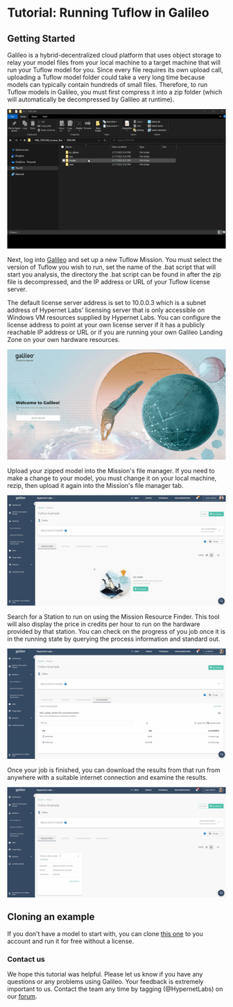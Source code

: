 # Tutorial: Running Tuflow in Galileo

## Getting Started

Galileo is a hybrid-decentralized cloud platform that uses object storage to relay your model files from your local machine to
a target machine that will run your Tuflow model for you. Since every file requires its own upload call, uploading a Tuflow
model folder could take a very long time because models can typically contain hundreds of small files. Therefore, to run Tuflow
models in Galileo, you must first compress it into a zip folder (which will automatically be decompressed by Galileo at runtime). 

![Zip up your Tuflow model](images/tuflow/tuflow-model-compression.gif)

Next, log into [Galileo](https://galileo.hypernetlabs.io) and set up a new Tuflow Mission. You must select the version of
Tuflow you wish to run, set the name of the .bat script that will start you analysis, the directory the .bat script can 
be found in after the zip file is decompressed, and the IP address or URL of your Tuflow license server. 

The default license server address is set to 10.0.0.3 which is a subnet address of Hypernet Labs' licensing server that 
is only accessible on Windows VM resources supplied by Hypernet Labs. You can configure the license address to point at 
your own license server if it has a publicly reachable IP address or URL or if you are running your own Galileo Landing 
Zone on your own hardware resources.

![Make a Tuflow mission](images/tuflow/tuflow-mission-setup.gif)

Upload your zipped model into the Mission's file manager. If you need to make a change to your model, you must change it on 
your local machine, rezip, then upload it again into the Mission's file manager tab.

![Upload your zipped Tuflow model](images/tuflow/tuflow-model-upload.gif)

Search for a Station to run on using the Mission Resource Finder. This tool will also display the price in credits per hour
to run on the hardware provided by that station. You can check on the progress of you job once it is in the running state by 
querying the process information and standard out. 

![Find a station to run on](images/tuflow/tuflow-station-select.gif)

Once your job is finished, you can download the results from that run from anywhere with a suitable internet connection and
examine the results.

![Retrieve your results](images/tuflow/tuflow-results-download.gif)

## Cloning an example

If you don't have a model to start with, you can clone 
[this one](https://galileo.hypernetlabs.io/public-missions/d0a8db52-fb79-42f7-8060-d329feecd349) to you account and run it 
for free without a license.

### Contact us

We hope this tutorial was helpful. Please let us know if you have any questions or any problems using Galileo. Your feedback is extremely important to us. Contact the team any time by tagging (@HypernetLabs) on our [forum](https://galileo-forum.hypernetlabs.io).
